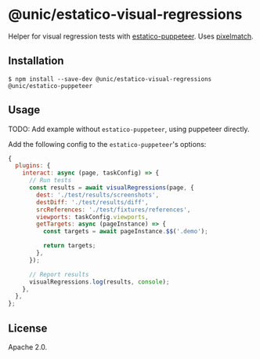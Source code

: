 # @unic/estatico-visual-regressions

Helper for visual regression tests with [estatico-puppeteer](../estatico-puppeteer). Uses [pixelmatch](https://github.com/mapbox/pixelmatch).

## Installation

```
$ npm install --save-dev @unic/estatico-visual-regressions @unic/estatico-puppeteer
```

## Usage

TODO: Add example without `estatico-puppeteer`, using puppeteer directly.

Add the following config to the `estatico-puppeteer`'s options:
```js
{
  plugins: {
    interact: async (page, taskConfig) => {
      // Run tests
      const results = await visualRegressions(page, {
        dest: './test/results/screenshots',
        destDiff: './test/results/diff',
        srcReferences: './test/fixtures/references',
        viewports: taskConfig.viewports,
        getTargets: async (pageInstance) => {
          const targets = await pageInstance.$$('.demo');

          return targets;
        },
      });

      // Report results
      visualRegressions.log(results, console);
    },
  },
};
```

## License

Apache 2.0.

